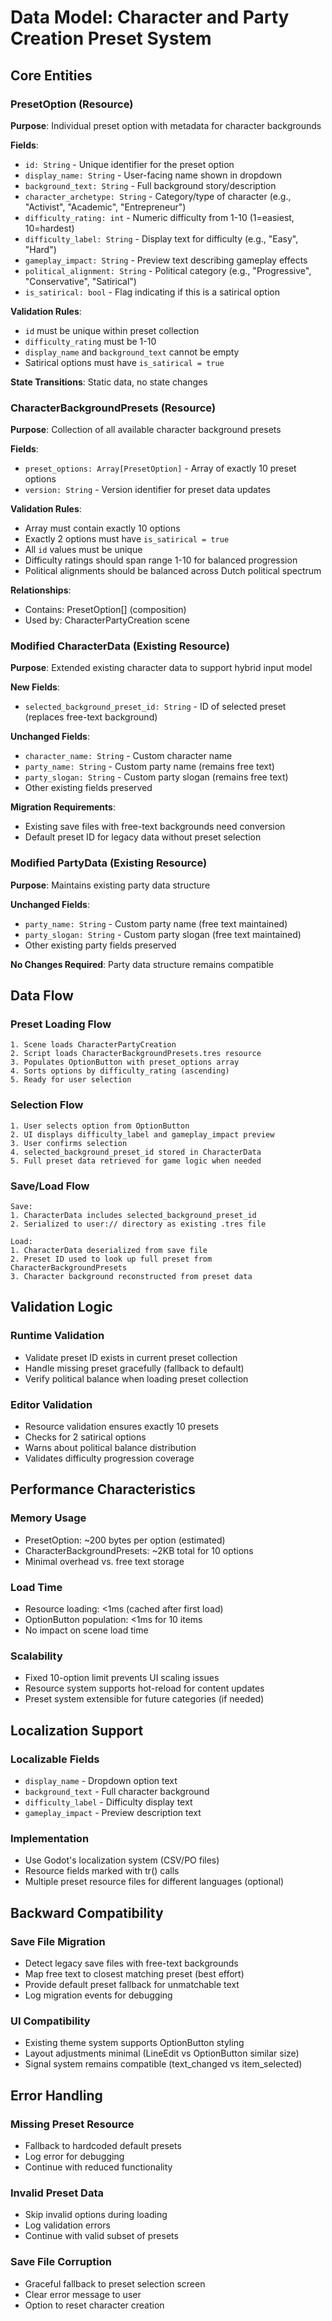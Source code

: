 # Data Model: Character and Party Creation Preset System

## Core Entities

### PresetOption (Resource)
**Purpose**: Individual preset option with metadata for character backgrounds

**Fields**:
- `id: String` - Unique identifier for the preset option
- `display_name: String` - User-facing name shown in dropdown
- `background_text: String` - Full background story/description
- `character_archetype: String` - Category/type of character (e.g., "Activist", "Academic", "Entrepreneur")
- `difficulty_rating: int` - Numeric difficulty from 1-10 (1=easiest, 10=hardest)
- `difficulty_label: String` - Display text for difficulty (e.g., "Easy", "Hard")
- `gameplay_impact: String` - Preview text describing gameplay effects
- `political_alignment: String` - Political category (e.g., "Progressive", "Conservative", "Satirical")
- `is_satirical: bool` - Flag indicating if this is a satirical option

**Validation Rules**:
- `id` must be unique within preset collection
- `difficulty_rating` must be 1-10
- `display_name` and `background_text` cannot be empty
- Satirical options must have `is_satirical = true`

**State Transitions**: Static data, no state changes

### CharacterBackgroundPresets (Resource)
**Purpose**: Collection of all available character background presets

**Fields**:
- `preset_options: Array[PresetOption]` - Array of exactly 10 preset options
- `version: String` - Version identifier for preset data updates

**Validation Rules**:
- Array must contain exactly 10 options
- Exactly 2 options must have `is_satirical = true`
- All `id` values must be unique
- Difficulty ratings should span range 1-10 for balanced progression
- Political alignments should be balanced across Dutch political spectrum

**Relationships**:
- Contains: PresetOption[] (composition)
- Used by: CharacterPartyCreation scene

### Modified CharacterData (Existing Resource)
**Purpose**: Extended existing character data to support hybrid input model

**New Fields**:
- `selected_background_preset_id: String` - ID of selected preset (replaces free-text background)

**Unchanged Fields**:
- `character_name: String` - Custom character name
- `party_name: String` - Custom party name (remains free text)
- `party_slogan: String` - Custom party slogan (remains free text)
- Other existing fields preserved

**Migration Requirements**:
- Existing save files with free-text backgrounds need conversion
- Default preset ID for legacy data without preset selection

### Modified PartyData (Existing Resource)
**Purpose**: Maintains existing party data structure

**Unchanged Fields**:
- `party_name: String` - Custom party name (free text maintained)
- `party_slogan: String` - Custom party slogan (free text maintained)
- Other existing party fields preserved

**No Changes Required**: Party data structure remains compatible

## Data Flow

### Preset Loading Flow
```
1. Scene loads CharacterPartyCreation
2. Script loads CharacterBackgroundPresets.tres resource
3. Populates OptionButton with preset_options array
4. Sorts options by difficulty_rating (ascending)
5. Ready for user selection
```

### Selection Flow
```
1. User selects option from OptionButton
2. UI displays difficulty_label and gameplay_impact preview
3. User confirms selection
4. selected_background_preset_id stored in CharacterData
5. Full preset data retrieved for game logic when needed
```

### Save/Load Flow
```
Save:
1. CharacterData includes selected_background_preset_id
2. Serialized to user:// directory as existing .tres file

Load:
1. CharacterData deserialized from save file
2. Preset ID used to look up full preset from CharacterBackgroundPresets
3. Character background reconstructed from preset data
```

## Validation Logic

### Runtime Validation
- Validate preset ID exists in current preset collection
- Handle missing preset gracefully (fallback to default)
- Verify political balance when loading preset collection

### Editor Validation
- Resource validation ensures exactly 10 presets
- Checks for 2 satirical options
- Warns about political balance distribution
- Validates difficulty progression coverage

## Performance Characteristics

### Memory Usage
- PresetOption: ~200 bytes per option (estimated)
- CharacterBackgroundPresets: ~2KB total for 10 options
- Minimal overhead vs. free text storage

### Load Time
- Resource loading: <1ms (cached after first load)
- OptionButton population: <1ms for 10 items
- No impact on scene load time

### Scalability
- Fixed 10-option limit prevents UI scaling issues
- Resource system supports hot-reload for content updates
- Preset system extensible for future categories (if needed)

## Localization Support

### Localizable Fields
- `display_name` - Dropdown option text
- `background_text` - Full character background
- `difficulty_label` - Difficulty display text
- `gameplay_impact` - Preview description text

### Implementation
- Use Godot's localization system (CSV/PO files)
- Resource fields marked with tr() calls
- Multiple preset resource files for different languages (optional)

## Backward Compatibility

### Save File Migration
- Detect legacy save files with free-text backgrounds
- Map free text to closest matching preset (best effort)
- Provide default preset fallback for unmatchable text
- Log migration events for debugging

### UI Compatibility
- Existing theme system supports OptionButton styling
- Layout adjustments minimal (LineEdit vs OptionButton similar size)
- Signal system remains compatible (text_changed vs item_selected)

## Error Handling

### Missing Preset Resource
- Fallback to hardcoded default presets
- Log error for debugging
- Continue with reduced functionality

### Invalid Preset Data
- Skip invalid options during loading
- Log validation errors
- Continue with valid subset of presets

### Save File Corruption
- Graceful fallback to preset selection screen
- Clear error message to user
- Option to reset character creation